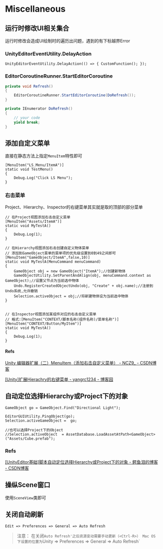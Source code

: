 # Miscellaneous

## 运行时修改UI相关集合

运行时修改会造成UI绘制时的遍历出问题，遇到的有下标越界Error

### UnityEditorEventUtility.DelayAction

```text
UnityEditorEventUtility.DelayAction(() => { CustomFunction(); });
```

### EditorCoroutineRunner.StartEditorCoroutine

```csharp
private void Refresh()
{
    EditorCoroutineRunner.StartEditorCoroutine(DoRefresh());
}

private IEnumerator DoRefresh()
{
    // your code
    yield break;
}
```

## 添加自定义菜单

直接在静态方法上指定`MenuItem`特性即可

```text
[MenuItem("LS_Menu/ItemA")]
static void TestMenu()
{
    Debug.Log("Click LS Menu");
}
```

### 右击菜单

Project、Hierarchy、Inspector的右键菜单其实就是取的顶部的部分菜单

```text
// 在Project视图添加右击自定义菜单
[MenuItem("Assets/ItemA")]
static void MyTestA()
{
    Debug.Log(1);
}

// 在Hierarchy视图添加右击创建自定义物体菜单
// 添加到GameObject菜单的菜单项的优先级设置到0到49之间即可
[MenuItem("GameObject/ItemA",false,10)]
static void MyTestA(MenuCommand menuCommand)
{
    GameObject obj = new GameObject("ItemA");//创建新物体
    GameObjectUtility.SetParentAndAlign(obj, menuCommand.context as GameObject);//设置父节点为当前选中物体
    Undo.RegisterCreatedObjectUndo(obj, "Create" + obj.name);//注册到Undo系统,允许撤销
    Selection.activeObject = obj;//将新建物体设为当前选中物体
}
    

// 在Inspector视图添加某组件对应的右击自定义菜单
// 格式:[MenuItem("CONTEXT/脚本名称(组件名称)/菜单名称")]
[MenuItem("CONTEXT/Button/MyItem")]
static void MyTestA()
{
    Debug.Log(1);
}
```

#### Refs

[Unity 编辑器扩展（二）MenuItem（添加右击自定义菜单） - NCZ9\_ - CSDN博客](https://blog.csdn.net/NCZ9_/article/details/88561055)

[\[Unity\]扩展Hierachry的右键菜单 - yangrc1234 - 博客园](https://www.cnblogs.com/yangrouchuan/p/6690689.html)

## 自动定位选择Hierarchy或Project下的对象

```text
GameObject go = GameObject.Find("Directional Light");

EditorGUIUtility.PingObject(go);
Selection.activeGameObject =  go;

//也可以选择Project下的Object
//Selection.activeObject  = AssetDatabase.LoadAssetAtPath<GameObject>("Assets/Cube.prefab");
```

### Refs

[\[UnityEditor基础\]脚本自动定位选择Hierarchy或Project下的对象 - 鳄鱼泪的博客 - CSDN博客](https://blog.csdn.net/qq_33337811/article/details/78858711)

## 操纵Scene窗口

使用`SceneView`类即可

## 关闭自动刷新 <a id="she-zhi-wei-zhi"></a>

`Edit => Preferences => General => Auto Refresh`

> 注意： 在关闭`Auto Refresh'之后资源变动需要手动更新（<Ctrl-R>） Mac OS 下设置的位置为`Unity =&gt; Preferences =&gt; General =&gt; Auto Refresh\`


